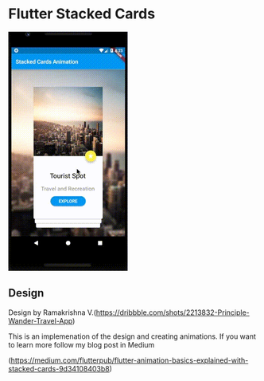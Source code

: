 # Flutter Stacked Cards

![recording](recording.gif)

## Design

Design by Ramakrishna V.(https://dribbble.com/shots/2213832-Principle-Wander-Travel-App)

This is an implemenation of the design and creating animations. If you want to learn more follow my blog post in Medium

(https://medium.com/flutterpub/flutter-animation-basics-explained-with-stacked-cards-9d34108403b8)
